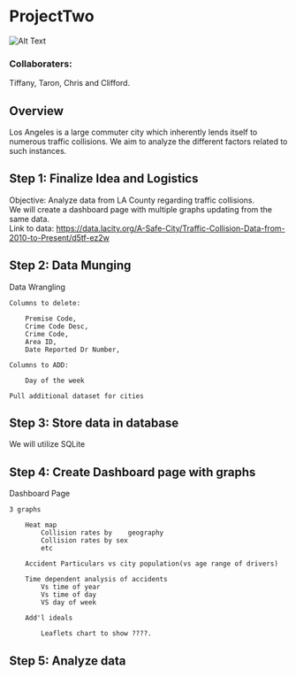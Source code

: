 # ProjectTwo
![Alt Text](https://cdn.dribbble.com/users/176572/screenshots/1261789/dribbble_14.gif)
### Collaboraters:
<p> Tiffany, Taron, Chris and Clifford.
   
## Overview
Los Angeles is a large commuter city which inherently lends itself to numerous traffic collisions. We aim to analyze the different factors related to such instances. 

## Step 1: Finalize Idea and Logistics
 
Objective: Analyze data from LA County regarding traffic collisions.
<br>
We will create a dashboard page with multiple graphs updating from the same data.
<br>
Link to data: https://data.lacity.org/A-Safe-City/Traffic-Collision-Data-from-2010-to-Present/d5tf-ez2w
<br>
## Step 2: Data Munging
Data Wrangling
   
    Columns to delete:

        Premise Code,
        Crime Code Desc,
        Crime Code,
        Area ID,
        Date Reported Dr Number,

    Columns to ADD:

        Day of the week 
    
    Pull additional dataset for cities
## Step 3: Store data in database
We will utilize SQLite

## Step 4: Create Dashboard page with graphs
Dashboard Page

    3 graphs
        
        Heat map 
            Collision rates by    geography
            Collision rates by sex
            etc
        
        Accident Particulars vs city population(vs age range of drivers)
        
        Time dependent analysis of accidents 
            Vs time of year
            Vs time of day 
            VS day of week

        Add'l ideals

            Leaflets chart to show ????. 
## Step 5: Analyze data

            



